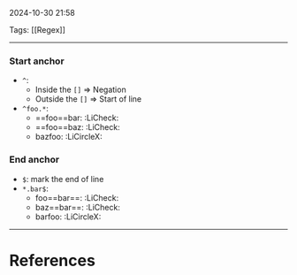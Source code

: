 2024-10-30 21:58

Tags: [[Regex]]

---

### Start anchor
- `^`:
	- Inside the `[]` => Negation
	- Outside the `[]` => Start of line
- `^foo.*`:
	- ==foo==bar: :LiCheck:
	- ==foo==baz: :LiCheck:
	- bazfoo: :LiCircleX:
### End anchor
- `$`: mark the end of line
- `*.bar$`:
	- foo==bar==: :LiCheck:
	- baz==bar==: :LiCheck:
	- barfoo: :LiCircleX:

---
# References
